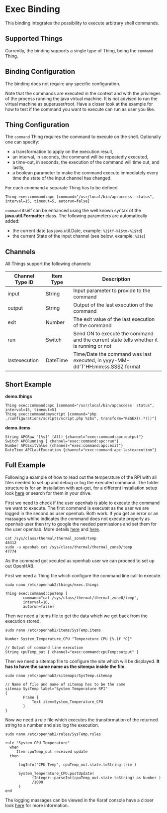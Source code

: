 # Exec Binding

This binding integrates the possibility to execute arbitrary shell commands.

## Supported Things

Currently, the binding supports a single type of Thing, being the ```command``` Thing.

## Binding Configuration

The binding does not require any specific configuration.

Note that the commands are executed in the context and with the privileges of the process running the java virtual machine. It is not advised to run the virtual machine as superuser/root. Have a closer look at the example for how to test if the command you want to execute can run as user you like.

## Thing Configuration

The `command` Thing requires the command to execute on the shell. Optionally one can specify:

- a transformation to apply on the execution result, 
- an interval, in seconds, the command will be repeatedly executed, 
- a time-out, in seconds, the execution of the command will time out, and lastly, 
- a boolean parameter to make the command execute immediately every time the state of the input channel has changed. 

For each command a separate Thing has to be defined.

```
Thing exec:command:apc [command="/usr/local/bin/apcaccess  status", interval=15, timeout=5, autorun=false]
```

```command``` itself can be enhanced using the well known syntax of the **java.util.Formatter** class. 
The following parameters are automatically added:

- the current date (as java.util.Date, example: `%1$tY-%1$tm-%1$td`)
- the current State of the input channel (see below, example: `%2$s`)

## Channels

All Things support the following channels:

| Channel Type ID | Item Type    | Description  |
|-----------------|------------------------|--------------|
| input | String       | Input parameter to provide to the command |
| output | String       | Output of the last execution of the command |
| exit | Number       | The exit value of the last execution of the command |
| run | Switch       | Send ON to execute the command and the current state tells whether it is running or not |
| lastexecution | DateTime       | Time/Date the command was last executed, in yyyy-MM-dd'T'HH:mm:ss.SSSZ format |

## Short Example

**demo.things**

```
Thing exec:command:apc [command="/usr/local/bin/apcaccess  status", interval=15, timeout=5]
Thing exec:command:myscript [command="php ./configurations/scripts/script.php %2$s", transform="REGEX((.*?))"]
```

**demo.items**

```
String APCRaw "[%s]" (All) {channel="exec:command:apc:output"} 
Switch APCRunning { channel="exec:command:apc:run"}
Number APCExitValue {channel="exec:command:apc:exit"}
DateTime APCLastExecution {channel="exec:command:apc:lastexecution"}
```

## Full Example

Following a example of how to read out the temperature of the RPI with all files needed to set up and debug or log the executed command.
The folder structure is for an installation with apt-get, for a different installation setup look [here](http://docs.openhab.org/installation/linux.html#file-locations) or search for them in your drive.

First we need to check if the user openhab is able to execute the command we want to execute. The first command is executet as the user we are logged in the second as user openhab. Both work. If you get an error or an massages whihc indicates the command does not execute properly as openhab user then try to google the needed permissions and set them for the user openhab. More details [here](https://community.openhab.org/t/2-openhab2-rpi-system-temperature-chart-with-persistence/35182) and [here](https://community.openhab.org/t/openhab-sudo-exec-binding/34988).

```
cat /sys/class/thermal/thermal_zone0/temp
48312
sudo -u openhab cat /sys/class/thermal/thermal_zone0/temp
47774
```

As the command got xecuted as openhab user we can proceed to set up out OpenHAB.

First we need a Thing file which configure the command line call to execute. 
```
sudo nano /etc/openhab2/things/exec.things
```
```
Thing exec:command:cpuTemp [
        command="cat /sys/class/thermal/thermal_zone0/temp",
        interval=10,
        autorun=false]
```

Then we need a Items file to get the data which we get back from the execution stored.

```
sudo nano /etc/openhab2/items/SysTemp.items
```
```
Number System_Temperature_CPU "Temperature CPU [%.1f °C]"

// Output of command line execution 
String cpuTemp_out { channel="exec:command:cpuTemp:output" }
```

Then we need a sitemap file to configure the site which will be displayed. **It has to have the same name as the sitempa inside the file.**
```
sudo nano /etc/openhab2/sitemaps/SysTemp.sitemap
```
```
// Name of file and name of sitemap has to be the same
sitemap SysTemp label="System Temperature RPI"
{
        Frame {
            Text item=System_Temperature_CPU
        }
}
```

Now we need a rule file which executes the transformation of the returned string to a number and also log the execution.
```
sudo nano /etc/openhab2/rules/SysTemp.rules
```
```
rule "System CPU Temperature"
  when
     Item cpuTemp_out received update
  then
     
      logInfo("CPU Temp", cpuTemp_out.state.toString.trim )

      System_Temperature_CPU.postUpdate( 
            (Integer::parseInt(cpuTemp_out.state.toString) as Number ) 
            /1000 
      )
end

```


The logging massages can be viewed in the Karaf console have a closer look [here](http://docs.openhab.org/administration/console.html) for more information.



